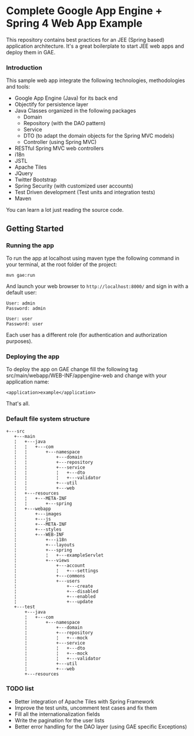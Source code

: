 Complete Google App Engine + Spring 4 Web App Example
=====================================================

This repository contains best practices for an JEE (Spring based) application architecture. It's a great boilerplate to start JEE web apps and deploy them in GAE. 

### Introduction

This sample web app integrate the following technologies, methodologies and tools:

* Google App Engine (Java) for its back end
* Objectify for persistence layer
* Java Classes organized in the following packages 
	+ Domain
	+ Repository (with the DAO pattern)
	+ Service
	+ DTO (to adapt the domain objects for the Spring MVC models)
	+ Controller (using Spring MVC)
* RESTful Spring MVC web controllers
* i18n
* JSTL
* Apache Tiles
* JQuery
* Twitter Bootstrap
* Spring Security (with customized user accounts)
* Test Driven development (Test units and integration tests)
* Maven

You can learn a lot just reading the source code. 

Getting Started
---------------

### Running the app

To run the app at localhost using maven type the following command in your terminal, at the root folder of the project:
``` 
mvn gae:run
```
And launch your web browser to `http://localhost:8000/` and sign in with a default user:

``` 
User: admin
Password: admin
```

``` 
User: user
Password: user
```

Each user has a different role (for authentication and authorization purposes).


### Deploying the app

To deploy the app on GAE change fill the following tag src/main/webapp/WEB-INF/appengine-web and change with your application name:
``` 
<application>example</application>
```

That's all.

### Default file system structure
``` 
+---src
   +---main
   ¦   +---java
   ¦   ¦   +---com
   ¦   ¦       +---namespace
   ¦   ¦           +---domain
   ¦   ¦           +---repository
   ¦   ¦           +---service
   ¦   ¦           ¦   +---dto
   ¦   ¦           ¦   +---validator
   ¦   ¦           +---util
   ¦   ¦           +---web
   ¦   +---resources
   ¦   ¦   +---META-INF
   ¦   ¦       +---spring
   ¦   +---webapp
   ¦       +---images
   ¦       +---js
   ¦       +---META-INF
   ¦       +---styles
   ¦       +---WEB-INF
   ¦           +---i18n
   ¦           +---layouts
   ¦           +---spring
   ¦           ¦   +---exampleServlet
   ¦           +---views
   ¦               +---account
   ¦               ¦   +---settings
   ¦               +---commons
   ¦               +---users
   ¦                   +---create
   ¦                   +---disabled
   ¦                   +---enabled
   ¦                   +---update
   +---test
       +---java
       ¦   +---com
       ¦       +---namespace
       ¦           +---domain
       ¦           +---repository
       ¦           ¦   +---mock
       ¦           +---service
       ¦           ¦   +---dto
       ¦           ¦   +---mock
       ¦           ¦   +---validator
       ¦           +---util
       ¦           +---web
       +---resources
```


### TODO list

* Better integration of Apache Tiles with Spring Framework
* Improve the test units, uncomment test cases and fix them
* Fill all the internationalization fields 
* Write the pagination for the user lists
* Better error handling for the DAO layer (using GAE specific Exceptions)
